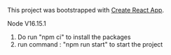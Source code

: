 This project was bootstrapped with [Create React App](https://github.com/facebookincubator/create-react-app).


Node V16.15.1

1. Do run "npm ci" to install the packages
2. run command : "npm run start" to start the project

